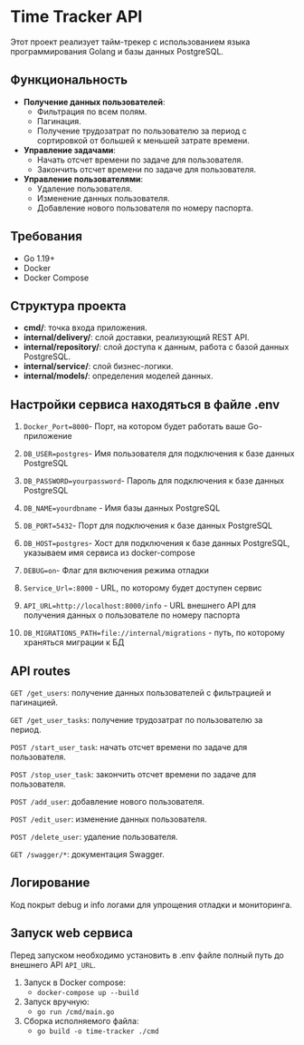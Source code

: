 # Time Tracker API

Этот проект реализует тайм-трекер с использованием языка программирования Golang и базы данных PostgreSQL. 

## Функциональность

- **Получение данных пользователей**:
  - Фильтрация по всем полям.
  - Пагинация.
  - Получение трудозатрат по пользователю за период с сортировкой от большей к меньшей затрате времени.
- **Управление задачами**:
  - Начать отсчет времени по задаче для пользователя.
  - Закончить отсчет времени по задаче для пользователя.
- **Управление пользователями**:
  - Удаление пользователя.
  - Изменение данных пользователя.
  - Добавление нового пользователя по номеру паспорта.


## Требования

- Go 1.19+
- Docker
- Docker Compose

## Структура проекта

- **cmd/**: точка входа приложения.
- **internal/delivery/**: слой доставки, реализующий REST API.
- **internal/repository/**: слой доступа к данным, работа с базой данных PostgreSQL.
- **internal/service/**: слой бизнес-логики.
- **internal/models/**: определения моделей данных.

## Настройки сервиса находяться в файле .env

1) `Docker_Port=8000`- Порт, на котором будет работать ваше Go-приложение

2) `DB_USER=postgres`- Имя пользователя для подключения к базе данных PostgreSQL

3) `DB_PASSWORD=yourpassword`- Пароль для подключения к базе данных PostgreSQL

4) `DB_NAME=yourdbname` - Имя базы данных PostgreSQL

5) `DB_PORT=5432`- Порт для подключения к базе данных PostgreSQL

6) `DB_HOST=postgres`- Хост для подключения к базе данных PostgreSQL, указываем имя сервиса из docker-compose

7) `DEBUG=on`- Флаг для включения режима отладки

8) `Service_Url=:8000` - URL, по которому будет доступен сервис

9) `API_URL=http://localhost:8000/info` - URL внешнего API для получения данных о пользователе по номеру паспорта

10) `DB_MIGRATIONS_PATH=file://internal/migrations` - путь, по которому храняться миграции к БД

## API routes

`GET /get_users`: получение данных пользователей с фильтрацией и пагинацией.

`GET /get_user_tasks`: получение трудозатрат по пользователю за период.

`POST /start_user_task`: начать отсчет времени по задаче для пользователя.

`POST /stop_user_task`: закончить отсчет времени по задаче для пользователя.

`POST /add_user`: добавление нового пользователя.

`POST /edit_user`: изменение данных пользователя.

`POST /delete_user`: удаление пользователя.

`GET /swagger/*`: документация Swagger.

## Логирование

Код покрыт debug и info логами для упрощения отладки и мониторинга.

## Запуск web сервиса
Перед запуском необходимо установить в .env файле полный путь до внешнего API ``API_URL``.


1) Запуск в Docker compose:
    -  ``docker-compose up --build``
2) Запуск вручную:
    - ``go run /cmd/main.go``
3) Сборка исполняемого файла:
    - ``go build -o time-tracker ./cmd``